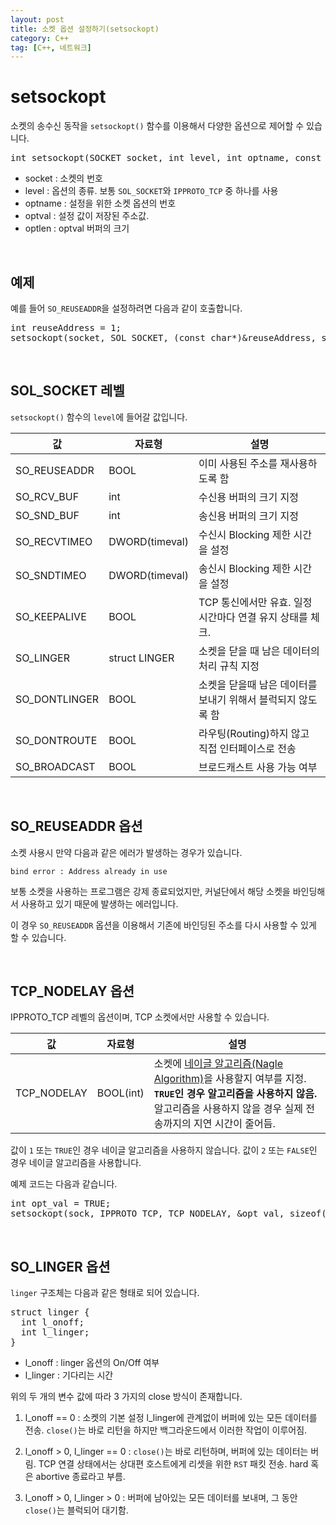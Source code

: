 ```yaml
---
layout: post
title: 소켓 옵션 설정하기(setsockopt)
category: C++
tag: [C++, 네트워크]
---
```

# setsockopt

소켓의 송수신 동작을 `setsockopt()` 함수를 이용해서 다양한 옵션으로 제어할 수 있습니다.

<pre class="prettyprint">
int setsockopt(SOCKET socket, int level, int optname, const void* optval, int optlen);
</pre>

* socket : 소켓의 번호
* level : 옵션의 종류. 보통 `SOL_SOCKET`와 `IPPROTO_TCP` 중 하나를 사용
* optname : 설정을 위한 소켓 옵션의 번호
* optval : 설정 값이 저장된 주소값.
* optlen : optval 버퍼의 크기

<br>

## 예제 

예를 들어 `SO_REUSEADDR`을 설정하려면 다음과 같이 호출합니다.

<pre class="prettyprint">
int reuseAddress = 1;
setsockopt(socket, SOL_SOCKET, (const char*)&reuseAddress, sizeof(reuseAddress));
</pre>

<br>

## SOL_SOCKET 레벨

`setsockopt()` 함수의 `level`에 들어갈 값입니다.

값 | 자료형 | 설명
--- | --- | ---
SO_REUSEADDR | BOOL | 이미 사용된 주소를 재사용하도록 함
SO_RCV_BUF | int | 수신용 버퍼의 크기 지정
SO_SND_BUF | int | 송신용 버퍼의 크기 지정
SO_RECVTIMEO | DWORD(timeval) | 수신시 Blocking 제한 시간을 설정 
SO_SNDTIMEO | DWORD(timeval) | 송신시 Blocking 제한 시간을 설정
SO_KEEPALIVE | BOOL | TCP 통신에서만 유효. 일정 시간마다 연결 유지 상태를 체크.
SO_LINGER | struct LINGER | 소켓을 닫을 때 남은 데이터의 처리 규칙 지정
SO_DONTLINGER | BOOL | 소켓을 닫을때 남은 데이터를 보내기 위해서 블럭되지 않도록 함
SO_DONTROUTE | BOOL | 라우팅(Routing)하지 않고 직접 인터페이스로 전송
SO_BROADCAST | BOOL | 브로드캐스트 사용 가능 여부

<br>

## SO_REUSEADDR 옵션

소켓 사용시 만약 다음과 같은 에러가 발생하는 경우가 있습니다. 

~~~
bind error : Address already in use
~~~

보통 소켓을 사용하는 프로그램은 강제 종료되었지만, 커널단에서 해당 소켓을 바인딩해서 사용하고 있기 때문에 발생하는 에러입니다.

이 경우 `SO_REUSEADDR` 옵션을 이용해서 기존에 바인딩된 주소를 다시 사용할 수 있게 할 수 있습니다.

<br>

## TCP_NODELAY 옵션

IPPROTO_TCP 레벨의 옵션이며, TCP 소켓에서만 사용할 수 있습니다.


값 | 자료형 | 설명
--- | --- | ---
TCP_NODELAY | BOOL(int) | 소켓에 [네이글 알고리즘(Nagle Algorithm)](https://en.wikipedia.org/wiki/Nagle%27s_algorithm)을 사용할지 여부를 지정. **`TRUE`인 경우 알고리즘을 사용하지 않음.** 알고리즘을 사용하지 않을 경우 실제 전송까지의 지연 시간이 줄어듬.

값이 `1` 또는 `TRUE`인 경우 네이글 알고리즘을 사용하지 않습니다.
값이 `2` 또는 `FALSE`인 경우 네이글 알고리즘을 사용합니다.

예제 코드는 다음과 같습니다.

<pre class="prettyprint">
int opt_val = TRUE;
setsockopt(sock, IPPROTO_TCP, TCP_NODELAY, &opt_val, sizeof(opt_val));
</pre>

<br>

## SO_LINGER 옵션

`linger` 구조체는 다음과 같은 형태로 되어 있습니다.
<pre class="prettyprint">
struct linger {
  int l_onoff;
  int l_linger;
}
</pre>

* l_onoff : linger 옵션의 On/Off 여부
* l_linger : 기다리는 시간

위의 두 개의 변수 값에 따라 3 가지의 close 방식이 존재합니다.

1. l_onoff == 0 : 소켓의 기본 설정 l_linger에 관계없이 버퍼에 있는 모든 데이터를 전송. `close()`는 바로 리턴을 하지만 백그라운드에서 이러한 작업이 이루어짐.

2. l_onoff > 0, l_linger == 0 : `close()`는 바로 리턴하며, 버퍼에 있는 데이터는 버림. TCP 연결 상태에서는 상대편 호스트에게 리셋을 위한 `RST` 패킷 전송. hard 혹은 abortive 종료라고 부름.

3. l_onoff > 0, l_linger > 0 : 버퍼에 남아있는 모든 데이터를 보내며, 그 동안 `close()`는 블럭되어 대기함.